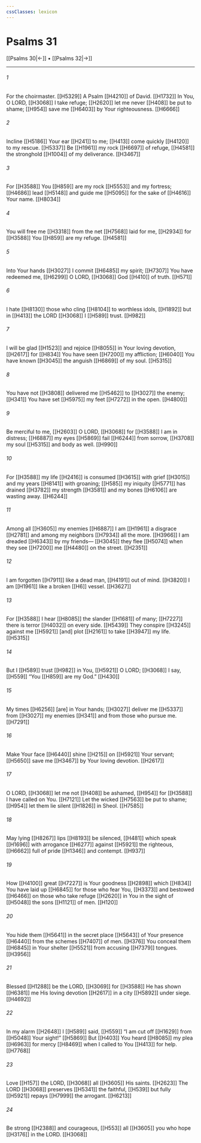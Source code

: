 ```yaml
---
cssClasses: lexicon
---
```


# Psalms 31

[[Psalms 30|←]] • [[Psalms 32|→]]

---

###### 1
For the choirmaster. [[H5329]] A Psalm [[H4210]] of David. [[H1732]] In You,  O LORD, [[H3068]] I take refuge; [[H2620]] let me never [[H408]] be put to shame; [[H954]] save me [[H6403]] by Your righteousness. [[H6666]]

###### 2
Incline [[H5186]] Your ear [[H241]] to me; [[H413]] come quickly [[H4120]] to my rescue. [[H5337]] Be [[H1961]] my  rock [[H6697]] of refuge, [[H4581]] the stronghold [[H1004]] of my deliverance. [[H3467]]

###### 3
For [[H3588]] You [[H859]] are my rock [[H5553]] and my fortress; [[H4686]] lead [[H5148]] and guide me [[H5095]] for the sake of [[H4616]] Your name. [[H8034]]

###### 4
You will free me [[H3318]] from the net [[H7568]] laid for me, [[H2934]] for [[H3588]] You [[H859]] are my refuge. [[H4581]]

###### 5
Into Your hands [[H3027]] I commit [[H6485]] my spirit; [[H7307]] You have redeemed me, [[H6299]] O LORD, [[H3068]] God [[H410]] of truth. [[H571]]

###### 6
I hate [[H8130]] those who cling [[H8104]] to worthless idols, [[H1892]] but in [[H413]] the LORD [[H3068]] I [[H589]] trust. [[H982]]

###### 7
I will be glad [[H1523]] and rejoice [[H8055]] in Your loving devotion, [[H2617]] for [[H834]] You have seen [[H7200]] my affliction; [[H6040]] You have known [[H3045]] the anguish [[H6869]] of my soul. [[H5315]]

###### 8
You have not [[H3808]] delivered me [[H5462]] to [[H3027]] the enemy; [[H341]] You have set [[H5975]] my feet [[H7272]] in the open. [[H4800]]

###### 9
Be merciful to me, [[H2603]] O LORD, [[H3068]] for [[H3588]] I am in distress; [[H6887]] my eyes [[H5869]] fail [[H6244]] from sorrow, [[H3708]] my soul [[H5315]] and body as well. [[H990]]

###### 10
For [[H3588]] my life [[H2416]] is consumed [[H3615]] with grief [[H3015]] and my years [[H8141]] with groaning; [[H585]] my iniquity [[H5771]] has drained [[H3782]] my strength [[H3581]] and my bones [[H6106]] are wasting away. [[H6244]]

###### 11
Among all [[H3605]] my enemies [[H6887]] I am [[H1961]] a disgrace [[H2781]] and among my neighbors [[H7934]] all the more. [[H3966]] I am dreaded [[H6343]] by my friends— [[H3045]] they flee [[H5074]] when they see [[H7200]] me [[H4480]] on the street. [[H2351]]

###### 12
I am forgotten [[H7911]] like a dead man, [[H4191]] out of mind. [[H3820]] I am [[H1961]] like a broken [[H6]] vessel. [[H3627]]

###### 13
For [[H3588]] I hear [[H8085]] the slander [[H1681]] of many; [[H7227]] there is terror [[H4032]] on every side. [[H5439]] They conspire [[H3245]] against me [[H5921]] [and] plot [[H2161]] to take [[H3947]] my life. [[H5315]]

###### 14
But I [[H589]] trust [[H982]] in You, [[H5921]] O LORD; [[H3068]] I say, [[H559]] “You [[H859]] are my God.” [[H430]]

###### 15
My times [[H6256]] [are] in Your hands; [[H3027]] deliver me [[H5337]] from [[H3027]] my enemies [[H341]] and from those who pursue me. [[H7291]]

###### 16
Make Your face [[H6440]] shine [[H215]] on [[H5921]] Your servant; [[H5650]] save me [[H3467]] by Your loving devotion. [[H2617]]

###### 17
O LORD, [[H3068]] let me not [[H408]] be ashamed, [[H954]] for [[H3588]] I have called on You. [[H7121]] Let the wicked [[H7563]] be put to shame; [[H954]] let them lie silent [[H1826]] in Sheol. [[H7585]]

###### 18
May lying [[H8267]] lips [[H8193]] be silenced, [[H481]] which speak [[H1696]] with arrogance [[H6277]] against [[H5921]] the righteous, [[H6662]] full of pride [[H1346]] and contempt. [[H937]]

###### 19
How [[H4100]] great [[H7227]] is Your goodness [[H2898]] which [[H834]] You have laid up [[H6845]] for those who fear You, [[H3373]] and bestowed [[H6466]] on those who take refuge [[H2620]] in You  in the sight of [[H5048]] the sons [[H1121]] of men. [[H120]]

###### 20
You hide them [[H5641]] in the secret place [[H5643]] of Your presence [[H6440]] from the schemes [[H7407]] of men. [[H376]] You conceal them [[H6845]] in Your shelter [[H5521]] from accusing [[H7379]] tongues. [[H3956]]

###### 21
Blessed [[H1288]] be the LORD, [[H3069]] for [[H3588]] He has shown [[H6381]] me  His loving devotion [[H2617]] in a city [[H5892]] under siege. [[H4692]]

###### 22
In my alarm [[H2648]] I [[H589]] said, [[H559]] “I am cut off [[H1629]] from [[H5048]] Your sight!” [[H5869]] But [[H403]] You heard [[H8085]] my plea [[H6963]] for mercy [[H8469]] when I called to You [[H413]] for help. [[H7768]]

###### 23
Love [[H157]] the LORD, [[H3068]] all [[H3605]] His saints. [[H2623]] The LORD [[H3068]] preserves [[H5341]] the faithful, [[H539]] but fully [[H5921]] repays [[H7999]] the arrogant. [[H6213]]

###### 24
Be strong [[H2388]] and courageous, [[H553]] all [[H3605]] you who hope [[H3176]] in the LORD. [[H3068]]


